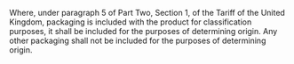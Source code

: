 Where, under paragraph 5 of Part Two, Section 1, of the Tariff of the United Kingdom, packaging is included with the product for classification purposes, it shall be included for the purposes of determining origin. Any other packaging shall not be included for the purposes of determining origin.

